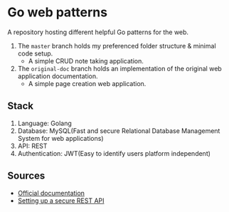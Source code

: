 # Go web patterns

A repository hosting different helpful Go patterns for the web.

1. The `master` branch holds my preferenced folder structure & minimal code setup.
	* A simple CRUD note taking application.
2. The `original-doc` branch holds an implementation of the original web application documentation.
	* A simple page creation web application. 

## Stack

1. Language: Golang
2. Database: MySQL(Fast and secure Relational Database Management System for web applications)
3. API: REST
4. Authentication: JWT(Easy to identify users platform independent)

## Sources

* [Official documentation](http://golang.org/doc/articles/wiki/)
* [Setting up a secure REST API](https://medium.com/@adigunhammedolalekan/build-and-deploy-a-secure-rest-api-with-go-postgresql-jwt-and-gorm-6fadf3da505b)
